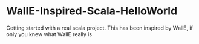 # WallE-Inspired-Scala-HelloWorld
Getting started with a real scala project. This has been inspired by WallE, if only you knew what WallE really is
